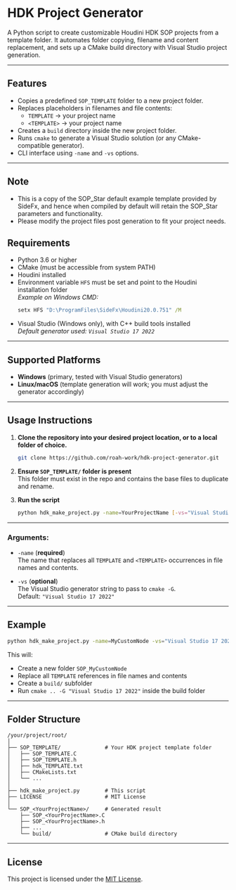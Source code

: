 # HDK Project Generator

A Python script to create customizable Houdini HDK SOP projects from a template folder. It automates folder copying, filename and content replacement, and sets up a CMake build directory with Visual Studio project generation.

---

## Features

- Copies a predefined `SOP_TEMPLATE` folder to a new project folder.
- Replaces placeholders in filenames and file contents:
  - `TEMPLATE` → your project name
  - `<TEMPLATE>` → your project name
- Creates a `build` directory inside the new project folder.
- Runs `cmake` to generate a Visual Studio solution (or any CMake-compatible generator).
- CLI interface using `-name` and `-vs` options.

---

## Note
- This is a copy of the SOP_Star default example template provided by SideFx, and hence when compiled by default will retain the SOP_Star parameters and functionality. 
- Please modify the project files post generation to fit your project needs. 



## Requirements

- Python 3.6 or higher
- CMake (must be accessible from system PATH)
- Houdini installed
- Environment variable `HFS` must be set and point to the Houdini installation folder  
  _Example on Windows CMD:_  
  ```cmd
  setx HFS "D:\ProgramFiles\SideFx\Houdini20.0.751" /M
  ```
- Visual Studio (Windows only), with C++ build tools installed  
  _Default generator used: `Visual Studio 17 2022`_

---

## Supported Platforms

- **Windows** (primary, tested with Visual Studio generators)
- **Linux/macOS** (template generation will work; you must adjust the generator accordingly)

---

## Usage Instructions

1. **Clone the repository into your desired project location, or to a local folder of choice.**  
   ```bash
   git clone https://github.com/roah-work/hdk-project-generator.git
   ```

2. **Ensure `SOP_TEMPLATE/` folder is present**  
   This folder must exist in the repo and contains the base files to duplicate and rename.

3. **Run the script**  
   ```bash
   python hdk_make_project.py -name=YourProjectName [-vs="Visual Studio 17 2022"]
   ```

---

### Arguments:

- `-name` (**required**)  
  The name that replaces all `TEMPLATE` and `<TEMPLATE>` occurrences in file names and contents.

- `-vs` (**optional**)  
  The Visual Studio generator string to pass to `cmake -G`.  
  Default: `"Visual Studio 17 2022"`

---

## Example

```bash
python hdk_make_project.py -name=MyCustomNode -vs="Visual Studio 17 2022"
```

This will:
- Create a new folder `SOP_MyCustomNode`
- Replace all `TEMPLATE` references in file names and contents
- Create a `build/` subfolder
- Run `cmake .. -G "Visual Studio 17 2022"` inside the build folder

---

## Folder Structure

```
/your/project/root/
│
├── SOP_TEMPLATE/              # Your HDK project template folder
│   ├── SOP_TEMPLATE.C
│   ├── SOP_TEMPLATE.h
│   ├── hdk_TEMPLATE.txt
│   ├── CMakeLists.txt
│   └── ...
│
├── hdk_make_project.py        # This script
├── LICENSE                    # MIT License
│
└── SOP_<YourProjectName>/     # Generated result
    ├── SOP_<YourProjectName>.C
    ├── SOP_<YourProjectName>.h
    ├── ...
    └── build/                 # CMake build directory
```

---

## License

This project is licensed under the [MIT License](LICENSE).

